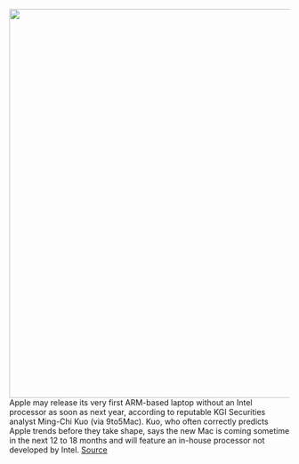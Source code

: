 <img src='https://cdn.vox-cdn.com/thumbor/AUEIiXFM7_2Ca3YTmirpM8H5taY=/0x0:2040x1360/1200x800/filters:focal(857x517:1183x843)/cdn.vox-cdn.com/uploads/chorus_image/image/66364856/acastro_190530_1777_wwdc_2019_0001.0.0.png' width='700px' /><br/>
Apple may release its very first ARM-based laptop without an Intel processor as soon as next year, according to reputable KGI Securities analyst Ming-Chi Kuo (via 9to5Mac). Kuo, who often correctly predicts Apple trends before they take shape, says the new Mac is coming sometime in the next 12 to 18 months and will feature an in-house processor not developed by Intel.
<a href='https://www.theverge.com/2020/2/24/21151066/apple-mac-arm-chips-custom-intel-processors'> Source <a/>